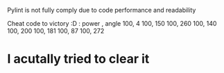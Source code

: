 Pylint is not fully comply due to code performance and readability

Cheat code to victory :D :
power , angle
100, 4
100, 150
100, 260
100, 140
100, 200
100, 181
100, 87
100, 272

# I acutally tried to clear it